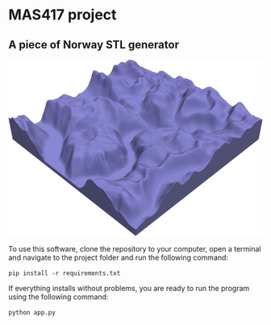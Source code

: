 # MAS417 project
## A piece of Norway STL generator
 ![Tux, the Linux mascot](https://raw.githubusercontent.com/eidetech/MAS417_project/pyVistaVisualization/figures/top_bottom_side_mesh.png)
 
To use this software, clone the repository to your computer, open a terminal and navigate to the project folder and run the following command:
```
pip install -r requirements.txt
```
If everything installs without problems, you are ready to run the program using the following command:
```
python app.py
```
